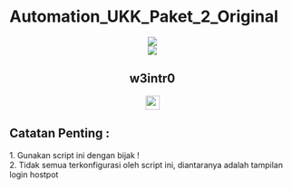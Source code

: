 # Automation_UKK_Paket_2_Original
<div align="center">
<a href="https://git.io/typing-svg">
<img src="https://readme-typing-svg.herokuapp.com?font=ubuntu&size=23&duration=2000&pause=1000&color=F700E1&center=true&width=435&lines=Hello+Everyonne+!;Welcome+in+my+github++%F0%9F%A4%97;Lets+visit+my+repo+%F0%9F%A4%AF;Jangan+lupa+bahagia+everyone+!++%F0%9F%92%A8">
</a> 
</div>
<body>
<center>
<div align="center">
  <img src="https://raw.githubusercontent.com/halfrost/halfrost/master/icons/header_1.png"/>
   <h2>w3intr0</h2>
  <p> <a href="https://www.youtube.com/@amrizennn"><img src="https://img.shields.io/badge/youtube-%2312100E.svg?&style=for-the-badge&logo=youtube&logoColor=white" height=25></a></p>
</div> 
</center>
</body>
</hr>
<h2><b>Catatan Penting : </b></h2>
1. Gunakan script ini dengan bijak ! </br>
2. Tidak semua terkonfigurasi oleh script ini, diantaranya adalah tampilan login hostpot
